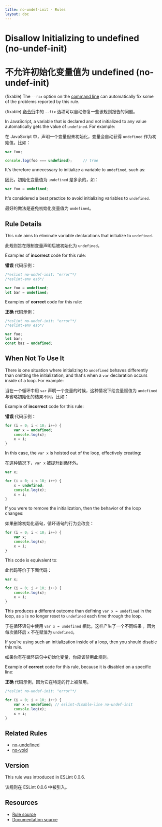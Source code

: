 ```yaml
---
title: no-undef-init - Rules
layout: doc
---
```

<!-- Note: No pull requests accepted for this file. See README.md in the root directory for details. -->

# Disallow Initializing to undefined (no-undef-init)

# 不允许初始化变量值为 undefined (no-undef-init)

(fixable) The `--fix` option on the [command line](../user-guide/command-line-interface#fix) can automatically fix some of the problems reported by this rule.

(fixable) [命令行](../user-guide/command-line-interface#fix)中的 `--fix` 选项可以自动修复一些该规则报告的问题。

In JavaScript, a variable that is declared and not initialized to any value automatically gets the value of `undefined`. For example:

在 JavaScript 中，声明一个变量但未初始化，变量会自动获得 `undefined` 作为初始值。比如：

```js
var foo;

console.log(foo === undefined);     // true
```

It's therefore unnecessary to initialize a variable to `undefined`, such as:

因此，初始化变量值为 `undefined` 是多余的，如：

```js
var foo = undefined;
```

It's considered a best practice to avoid initializing variables to `undefined`.

最好的做法是避免初始化变量值为 `undefined`。

## Rule Details

This rule aims to eliminate variable declarations that initialize to `undefined`.

此规则旨在限制变量声明后被初始化为 `undefined`。

Examples of **incorrect** code for this rule:

**错误** 代码示例：

```js
/*eslint no-undef-init: "error"*/
/*eslint-env es6*/

var foo = undefined;
let bar = undefined;
```

Examples of **correct** code for this rule:

**正确** 代码示例：

```js
/*eslint no-undef-init: "error"*/
/*eslint-env es6*/

var foo;
let bar;
const baz = undefined;
```

## When Not To Use It

There is one situation where initializing to `undefined` behaves differently than omitting the initialization, and that's when a `var` declaration occurs inside of a loop. For example:

当在一个循环中用 `var` 声明一个变量的时候，这种情况下给变量赋值为 `undefined` 与省略初始化的结果不同。比如：

Example of **incorrect** code for this rule:

**错误** 代码示例：

```js
for (i = 0; i < 10; i++) {
    var x = undefined;
    console.log(x);
    x = i;
}
```

In this case, the `var x` is hoisted out of the loop, effectively creating:

在这种情况下，`var x` 被提升到循环外。

```js
var x;

for (i = 0; i < 10; i++) {
    x = undefined;
    console.log(x);
    x = i;
}
```

If you were to remove the initialization, then the behavior of the loop changes:

如果删除初始化语句，循环语句的行为会改变：

```js
for (i = 0; i < 10; i++) {
    var x;
    console.log(x);
    x = i;
}
```

This code is equivalent to:

此代码等价于下面代码：

```js
var x;

for (i = 0; i < 10; i++) {
    console.log(x);
    x = i;
}
```

This produces a different outcome than defining `var x = undefined` in the loop, as `x` is no longer reset to `undefined` each time through the loop.

于在循环语句中使用 `var x = undefined` 相比，这样产生了一个不同结果 ，因为每次循环后 `x` 不在赋值为 `undefined`。

If you're using such an initialization inside of a loop, then you should disable this rule.

如果你有在循环语句中初始化变量，你应该禁用此规则。

Example of **correct** code for this rule, because it is disabled on a specific line:

**正确** 代码示例，因为它在特定的行上被禁用。

```js
/*eslint no-undef-init: "error"*/

for (i = 0; i < 10; i++) {
    var x = undefined; // eslint-disable-line no-undef-init
    console.log(x);
    x = i;
}
```

## Related Rules

* [no-undefined](no-undefined)
* [no-void](no-void)

## Version

This rule was introduced in ESLint 0.0.6.

该规则在 ESLint 0.0.6 中被引入。

## Resources

* [Rule source](https://github.com/eslint/eslint/tree/master/lib/rules/no-undef-init.js)
* [Documentation source](https://github.com/eslint/eslint/tree/master/docs/rules/no-undef-init.md)
